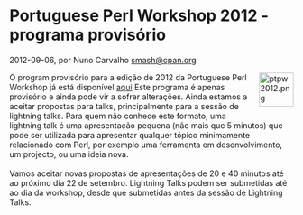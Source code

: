 
# Portuguese Perl Workshop 2012 - programa provisório

 2012-09-06, por Nuno Carvalho <smash@cpan.org>

<img alt="ptpw2012.png" src="http://perl.pt/ptpw2012.png" width="61" height="60" class="mt-image-right" style="float: right; margin: 0 0 20px 20px;" /><div>O program provisório para a edição de 2012 da Portuguese Perl Workshop já está disponível&nbsp;<a href="http://workshop.perl.pt/ptpw2012/schedule">aqui</a>.Este programa é apenas provisório e ainda pode vir a sofrer alterações. Ainda estamos a aceitar propostas para talks, principalmente para a sessão de lightning talks. Para quem não conhece este formato, uma lightning talk é uma apresentação pequena (não mais que 5 minutos) que pode ser utilizada para apresentar qualquer tópico minimamente relacionado com Perl, por exemplo uma ferramenta em desenvolvimento, um projecto, ou uma ideia nova.</div><div><br /></div><div>Vamos aceitar novas propostas de apresentações de 20 e 40 minutos até ao próximo dia 22 de setembro. Lightning Talks podem ser submetidas até ao dia da workshop, desde que submetidas antes da sessão de Lightning Talks.</div>
